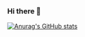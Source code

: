 ### Hi there 👋
[![Anurag's GitHub stats](https://github-readme-stats.vercel.app/api?username=ergoegos)](https://github.com/ergoegos/github-readme-stats)


<!--
**ergoegos/ergoegos** is a ✨ _special_ ✨ repository because its `README.md` (this file) appears on your GitHub profile.

Here are some ideas to get you started:

- 🔭 I’m currently working on ...
- 🌱 I’m currently learning ...
- 👯 I’m looking to collaborate on ...
- 🤔 I’m looking for help with ...
- 💬 Ask me about ...
- 📫 How to reach me: ...
- 😄 Pronouns: ...
- ⚡ Fun fact: ...
-->
